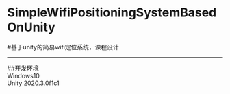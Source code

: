 # SimpleWifiPositioningSystemBasedOnUnity
#基于unity的简易wifi定位系统，课程设计  
***
##开发环境  
Windows10  
Unity 2020.3.0f1c1
